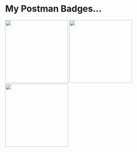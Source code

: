# My Postman Badges...
<img src="https://user-images.githubusercontent.com/86320001/152981861-f30f51af-56d0-475e-87bb-be9223b5f251.png"
width="200"
height="200" />
<img src="https://user-images.githubusercontent.com/86320001/152979578-28c9a5e6-07ee-4324-8c64-d5d4aa343182.png"
width="200"
height="200" />
<img src="https://user-images.githubusercontent.com/86320001/152981754-075ef79a-1a80-4ae6-81bd-b5d3864944f8.png"
width="200"
height="200" />
